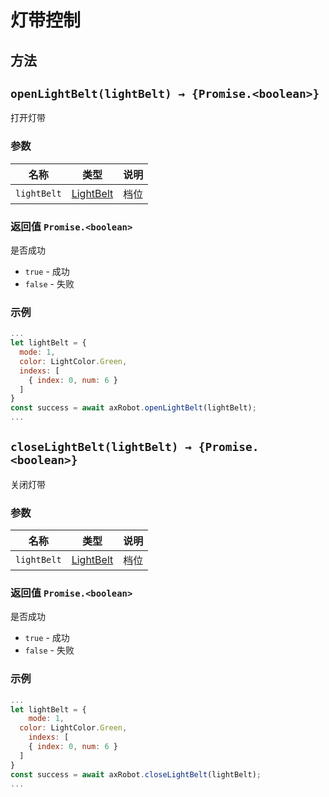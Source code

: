 # 灯带控制

## 方法

## `openLightBelt(lightBelt) → {Promise.<boolean>}`

打开灯带

### 参数

| 名称        | 类型                            | 说明 |
| ----------- | ------------------------------- | ---- |
| `lightBelt` | [LightBelt](../../../Define/Define-LightBelt) | 档位 |

### 返回值 `Promise.<boolean>`

是否成功

* `true` - 成功
* `false` - 失败

### 示例

```javascript
...
let lightBelt = {
  mode: 1,
  color: LightColor.Green,
  indexs: [
    { index: 0, num: 6 }
  ]
}
const success = await axRobot.openLightBelt(lightBelt);
...
```



## `closeLightBelt(lightBelt) → {Promise.<boolean>}`

关闭灯带
### 参数

| 名称        | 类型                            | 说明 |
| ----------- | ------------------------------- | ---- |
| `lightBelt` | [LightBelt](../../../Define/Define-LightBelt) | 档位 |
### 返回值 `Promise.<boolean>`

是否成功

* `true` - 成功
* `false` - 失败

### 示例

```javascript
...
let lightBelt = {
	mode: 1,
  color: LightColor.Green,
	indexs: [
    { index: 0, num: 6 }
  ]
}
const success = await axRobot.closeLightBelt(lightBelt);
...
```

